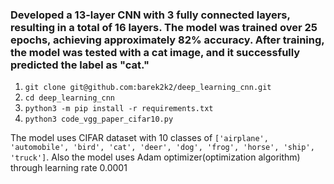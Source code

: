 ### Developed a 13-layer CNN with 3 fully connected layers, resulting in a total of 16 layers. The model was trained over 25 epochs, achieving approximately 82% accuracy. After training, the model was tested with a cat image, and it successfully predicted the label as "cat."
1. `git clone git@github.com:barek2k2/deep_learning_cnn.git`
2. `cd deep_learning_cnn`
3. `python3 -m pip install -r requirements.txt`
4. `python3 code_vgg_paper_cifar10.py`

The model uses CIFAR dataset with 10 classes of `['airplane', 'automobile', 'bird', 'cat', 'deer', 'dog', 'frog', 'horse', 'ship', 'truck']`. Also the model uses Adam optimizer(optimization algorithm) through learning rate 0.0001
